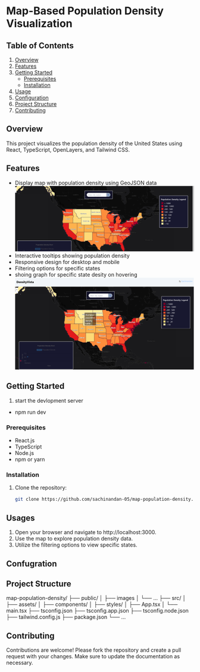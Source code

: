 # Map-Based Population Density Visualization

## Table of Contents
1. [Overview](#overview)
2. [Features](#features)
3. [Getting Started](#getting-started)
   - [Prerequisites](#prerequisites)
   - [Installation](#installation)
4. [Usage](#usage)
5. [Configuration](#configuration)
6. [Project Structure](#project-structure)
7. [Contributing](#contributing)


## Overview
This project visualizes the population density of the United States using React, TypeScript, OpenLayers, and Tailwind CSS.

## Features
- Display map with population density using GeoJSON data
![with searching feature](/src/assets/screenshot1.png)
- Interactive tooltips showing population density
- Responsive design for desktop and mobile
- Filtering options for specific states 
- shoing graph for specific state desity on hovering
![with graph representation ](/src/assets/screenshot2.png)

## Getting Started
1. start the devlopment server
  - npm run dev

### Prerequisites
- React.js
- TypeScript
- Node.js
- npm or yarn

### Installation
1. Clone the repository:
   ```sh
   git clone https://github.com/sachinandan-05/map-population-density.git

## Usages
1. Open your browser and navigate to http://localhost:3000.
2. Use the map to explore population density data.
3. Utilize the filtering options to view specific states.

## Confugration

## Project Structure
map-population-density/
├── public/
│   ├── images
│   └── ...
├── src/
│   ├── assets/
│   ├── components/
│   ├── styles/
│   ├── App.tsx
│   └── main.tsx
├── tsconfig.json
├── tsconfig.app.json
├── tsconfig.node.json
├── tailwind.config.js
├── package.json
└── ...
## Contributing
Contributions are welcome! Please fork the repository and create a pull request with your changes. Make sure to update the documentation as necessary.

